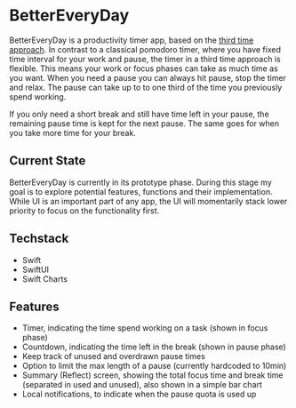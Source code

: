 # BetterEveryDay

BetterEveryDay is a productivity timer app, based on the [third time approach](https://www.lesswrong.com/posts/RWu8eZqbwgB9zaerh/third-time-a-better-way-to-work). In contrast to a classical pomodoro timer, where you have fixed time interval for your work and pause, the timer in a third time approach is flexible. This means your work or focus phases can take as much time as you want. When you need a pause you can always hit pause, stop the timer and relax. The pause can take up to to one third of the time you previously spend working. 

If you only need a short break and still have time left in your pause, the remaining pause time is kept for the next pause. The same goes for when you take more time for your break. 


## Current State

BetterEveryDay is currently in its prototype phase. During this stage my goal is to explore potential features, functions and their implementation. While UI is an important part of any app, the UI will momentarily stack lower priority to focus on the functionality first.


## Techstack

* Swift
* SwiftUI
* Swift Charts

## Features

* Timer, indicating the time spend working on a task (shown in focus phase)
* Countdown, indicating the time left in the break (shown in pause phase)
* Keep track of unused and overdrawn pause times
* Option to limit the max length of a pause (currently hardcoded to 10min)
* Summary (Reflect) screen, showing the total focus time and break time (separated in used and unused), also shown in a simple bar chart
* Local notifications, to indicate when the pause quota is used up

